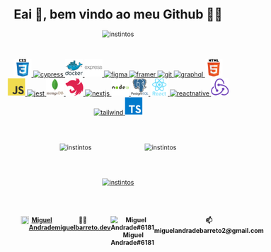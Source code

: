 <!-- Title -->
<h1 align="center">Eai 👋, bem vindo ao meu Github 👨‍💻</h1>

<!-- Profile views -->
<p align="center" style="margin-bottom: 48px">
  <img src="https://komarev.com/ghpvc/?username=instintos&label=Profile%20views&color=blueviolet&style=for-the-badge" alt="instintos" /> 
</p>


<!-- Techs -->
<p align="center">
  <a href="https://www.w3schools.com/css/" target="_blank" rel="noreferrer"> <img src="https://raw.githubusercontent.com/devicons/devicon/master/icons/css3/css3-original-wordmark.svg" alt="css3" width="40" height="40"/> </a> <a href="https://www.cypress.io" target="_blank" rel="noreferrer"> 
  <img src="https://raw.githubusercontent.com/simple-icons/simple-icons/6e46ec1fc23b60c8fd0d2f2ff46db82e16dbd75f/icons/cypress.svg" alt="cypress" width="40" height="40"/>
  </a> <a href="https://www.docker.com/" target="_blank" rel="noreferrer"> <img src="https://raw.githubusercontent.com/devicons/devicon/master/icons/docker/docker-original-wordmark.svg" alt="docker" width="40" height="40"/> </a> <a href="https://expressjs.com" target="_blank" rel="noreferrer"> <img src="https://raw.githubusercontent.com/devicons/devicon/master/icons/express/express-original-wordmark.svg" alt="express" width="40" height="40"/> </a> <a href="https://www.figma.com/" target="_blank" rel="noreferrer"> <img src="https://www.vectorlogo.zone/logos/figma/figma-icon.svg" alt="figma" width="40" height="40"/> </a> <a href="https://www.framer.com/" target="_blank" rel="noreferrer"> <img src="https://www.vectorlogo.zone/logos/framer/framer-icon.svg" alt="framer" width="40" height="40"/> </a> <a href="https://git-scm.com/" target="_blank" rel="noreferrer"> <img src="https://www.vectorlogo.zone/logos/git-scm/git-scm-icon.svg" alt="git" width="40" height="40"/> </a> <a href="https://graphql.org" target="_blank" rel="noreferrer"> <img src="https://www.vectorlogo.zone/logos/graphql/graphql-icon.svg" alt="graphql" width="40" height="40"/> </a> <a href="https://www.w3.org/html/" target="_blank" rel="noreferrer"> <img src="https://raw.githubusercontent.com/devicons/devicon/master/icons/html5/html5-original-wordmark.svg" alt="html5" width="40" height="40"/> </a> <a href="https://developer.mozilla.org/en-US/docs/Web/JavaScript" target="_blank" rel="noreferrer"> <img src="https://raw.githubusercontent.com/devicons/devicon/master/icons/javascript/javascript-original.svg" alt="javascript" width="40" height="40"/> </a> <a href="https://jestjs.io" target="_blank" rel="noreferrer"> <img src="https://www.vectorlogo.zone/logos/jestjsio/jestjsio-icon.svg" alt="jest" width="40" height="40"/> </a> <a href="https://www.mongodb.com/" target="_blank" rel="noreferrer"> <img src="https://raw.githubusercontent.com/devicons/devicon/master/icons/mongodb/mongodb-original-wordmark.svg" alt="mongodb" width="40" height="40"/> </a> <a href="https://nestjs.com/" target="_blank" rel="noreferrer"> <img src="https://raw.githubusercontent.com/devicons/devicon/master/icons/nestjs/nestjs-plain.svg" alt="nestjs" width="40" height="40"/> </a> <a href="https://nextjs.org/" target="_blank" rel="noreferrer"> <img src="https://cdn.worldvectorlogo.com/logos/nextjs-2.svg" alt="nextjs" width="40" height="40"/> </a> <a href="https://nodejs.org" target="_blank" rel="noreferrer"> <img src="https://raw.githubusercontent.com/devicons/devicon/master/icons/nodejs/nodejs-original-wordmark.svg" alt="nodejs" width="40" height="40"/> </a> <a href="https://www.postgresql.org" target="_blank" rel="noreferrer"> <img src="https://raw.githubusercontent.com/devicons/devicon/master/icons/postgresql/postgresql-original-wordmark.svg" alt="postgresql" width="40" height="40"/> </a> <a href="https://reactjs.org/" target="_blank" rel="noreferrer"> <img src="https://raw.githubusercontent.com/devicons/devicon/master/icons/react/react-original-wordmark.svg" alt="react" width="40" height="40"/> </a> <a href="https://reactnative.dev/" target="_blank" rel="noreferrer"> <img src="https://reactnative.dev/img/header_logo.svg" alt="reactnative" width="40" height="40"/> </a> <a href="https://redux.js.org" target="_blank" rel="noreferrer"> <img src="https://raw.githubusercontent.com/devicons/devicon/master/icons/redux/redux-original.svg" alt="redux" width="40" height="40"/> </a> <a href="https://tailwindcss.com/" target="_blank" rel="noreferrer"> <img src="https://www.vectorlogo.zone/logos/tailwindcss/tailwindcss-icon.svg" alt="tailwind" width="40" height="40"/> </a> <a href="https://www.typescriptlang.org/" target="_blank" rel="noreferrer"> <img src="https://raw.githubusercontent.com/devicons/devicon/master/icons/typescript/typescript-original.svg" alt="typescript" width="40" height="40"/> </a> </p>



<!-- Stats -->
<div align="center" style="display:flex; justify-content:space-evenly;margin: 48px 0px 48px 0px;">
  <p>
    <img src="https://github-readme-stats.vercel.app/api/top-langs/?username=InSTinToS&count_private=true&locale=pt-br&theme=github_dark" alt="instintos" />
  </p>
  
  <p>
    <img src="https://github-readme-stats.vercel.app/api?username=InSTinToS&show_icons=true&theme=github_dark" alt="instintos" />
  </p>
</div>

<!-- Trophy -->
<p align="center" style="margin: 48px 0px 48px 0px;">
  <a href="https://github.com/ryo-ma/github-profile-trophy">
    <img src="https://github-profile-trophy.vercel.app/?username=instintos&row=1&theme=tokyonight" alt="instintos" />
  </a> 
</p>


<!-- Links -->
<div align="center" style="display:flex;justify-content:space-between;padding: 0 32px">
  <div>
    <a href="https://linkedin.com/in/miguel-andrade-barreto-b0b410191" target="blank" style="display:flex">
      <h4><img align="center" src="https://cdn-icons-png.flaticon.com/512/174/174857.png" height="18" width="18" />
      Miguel Andrade</span>
    </a>
  </div>
  
  <div>
    <h4>👨‍💻 <a href="https://www.miguelbarreto.dev/">miguelbarreto.dev</a></h4>
  </div>
  
  <div>
    <h4><img align="center" src="https://raw.githubusercontent.com/rahuldkjain/github-profile-readme-generator/master/src/images/icons/Social/discord.svg" alt="Miguel Andrade#6181" height="24" width="24" />&nbsp;Miguel Andrade#6181</h4>
  </div>

  <div>
    <h4>📫 miguelandradebarreto2<i>@</i>gmail<i>.</i>com</h4>
  </div>
</div>
